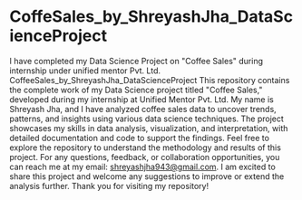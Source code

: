 # CoffeSales_by_ShreyashJha_DataScienceProject
I have completed my Data Science Project on "Coffee Sales" during internship under unified mentor Pvt. Ltd.
CoffeeSales_by_ShreyashJha_DataScienceProject
This repository contains the complete work of my Data Science project titled "Coffee Sales," developed during my internship at Unified Mentor Pvt. Ltd. My name is Shreyash Jha, and I have analyzed coffee sales data to uncover trends, patterns, and insights using various data science techniques. The project showcases my skills in data analysis, visualization, and interpretation, with detailed documentation and code to support the findings. Feel free to explore the repository to understand the methodology and results of this project.
For any questions, feedback, or collaboration opportunities, you can reach me at my email: shreyashjha943@gmail.com. I am excited to share this project and welcome any suggestions to improve or extend the analysis further. Thank you for visiting my repository! 
